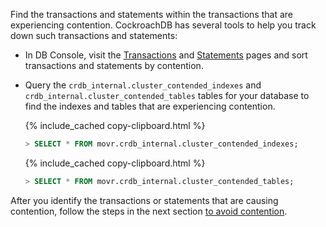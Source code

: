 Find the transactions and statements within the transactions that are experiencing contention. CockroachDB has several tools to help you track down such transactions and statements:

* In DB Console, visit the [Transactions](ui-transactions-page.html) and [Statements](ui-statements-page.html) pages and sort transactions and statements by contention.
* Query the `crdb_internal.cluster_contended_indexes` and `crdb_internal.cluster_contended_tables` tables for your database to find the indexes and tables that are experiencing contention.

    {% include_cached copy-clipboard.html %}
    ~~~ sql
    > SELECT * FROM movr.crdb_internal.cluster_contended_indexes;
    ~~~

    {% include_cached copy-clipboard.html %}
    ~~~ sql
    > SELECT * FROM movr.crdb_internal.cluster_contended_tables;
    ~~~

After you identify the transactions or statements that are causing contention, follow the steps in the next section [to avoid contention](performance-best-practices-overview.html#avoid-contention).
